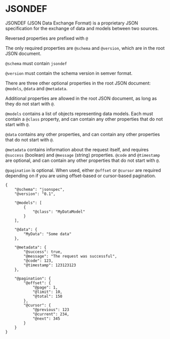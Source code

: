 # JSONDEF

JSONDEF (JSON Data Exchange Format) is a proprietary JSON specification for the exchange of data and models between two sources.

Reversed properties are prefixed with `@`

The only required properties are `@schema` and `@version`, which are in the root JSON document.

`@schema` must contain `jsondef`

`@version` must contain the schema version in semver format.

There are three other optional properties in the root JSON document: `@models`, `@data` and `@metadata`.

Additional properties are allowed in the root JSON document, as long as they do not start with `@`.

`@models` contains a list of objects representing data models. Each must contain a `@class` property, and can contain any other properties that do not start with `@`.

`@data` contains any other properties, and can contain any other properties that do not start with `@`.

`@metadata` contains information about the request itself, and requires `@success` (boolean) and `@message` (string) properties. `@code` and `@timestamp` are optional, and can contain any other properties that do not start with `@`.

`@pagination` is optional. When used, either `@offset` or `@cursor` are required depending on if you are using offset-based or cursor-based pagination.

```
{
    "@schema": "jsonspec",
    "@version": "0.1",

    "@models": [
        {
            "@class": "MyDataModel"
        }
    ],

    "@data": {
        "MyData": "Some data"
    },

    "@metadata": {
        "@success": true,
        "@message": "The request was successful",
        "@code": 123,
        "@timestamp": 123123123
    },
    
    "@pagination": {
        "@offset": {
            "@page": 1,
            "@limit": 10,
            "@total": 150
        },
        "@cursor": {
            "@previous": 123
            "@current": 234,
            "@next": 345
        }
    }
}
```

